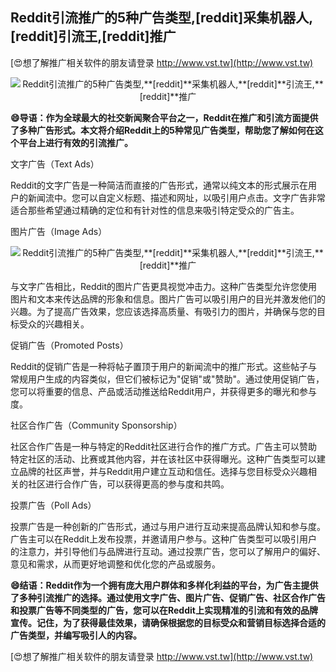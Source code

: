 ## **Reddit引流推广的5种广告类型,**[reddit]**采集机器人,**[reddit]**引流王,**[reddit]**推广**

[😍想了解推广相关软件的朋友请登录 http://www.vst.tw](http://www.vst.tw)

 <center><img src="https://vst.tw/MP4/tuiguang/png/7.png" alt="Reddit引流推广的5种广告类型,**[reddit]**采集机器人,**[reddit]**引流王,**[reddit]**推广"></center>

**😄导语：作为全球最大的社交新闻聚合平台之一，Reddit在推广和引流方面提供了多种广告形式。本文将介绍Reddit上的5种常见广告类型，帮助您了解如何在这个平台上进行有效的引流推广。**

文字广告（Text Ads）

Reddit的文字广告是一种简洁而直接的广告形式，通常以纯文本的形式展示在用户的新闻流中。您可以自定义标题、描述和网址，以吸引用户点击。文字广告非常适合那些希望通过精确的定位和有针对性的信息来吸引特定受众的广告主。

图片广告（Image Ads）

 <center><img src="https://vst.tw/MP4/tuiguang/png/4.png" alt="Reddit引流推广的5种广告类型,**[reddit]**采集机器人,**[reddit]**引流王,**[reddit]**推广"></center>

与文字广告相比，Reddit的图片广告更具视觉冲击力。这种广告类型允许您使用图片和文本来传达品牌的形象和信息。图片广告可以吸引用户的目光并激发他们的兴趣。为了提高广告效果，您应该选择高质量、有吸引力的图片，并确保与您的目标受众的兴趣相关。

促销广告（Promoted Posts）

Reddit的促销广告是一种将帖子置顶于用户的新闻流中的推广形式。这些帖子与常规用户生成的内容类似，但它们被标记为"促销"或"赞助"。通过使用促销广告，您可以将重要的信息、产品或活动推送给Reddit用户，并获得更多的曝光和参与度。

社区合作广告（Community Sponsorship）

社区合作广告是一种与特定的Reddit社区进行合作的推广方式。广告主可以赞助特定社区的活动、比赛或其他内容，并在该社区中获得曝光。这种广告类型可以建立品牌的社区声誉，并与Reddit用户建立互动和信任。选择与您目标受众兴趣相关的社区进行合作广告，可以获得更高的参与度和共鸣。

投票广告（Poll Ads）

投票广告是一种创新的广告形式，通过与用户进行互动来提高品牌认知和参与度。广告主可以在Reddit上发布投票，并邀请用户参与。这种广告类型可以吸引用户的注意力，并引导他们与品牌进行互动。通过投票广告，您可以了解用户的偏好、意见和需求，从而更好地调整和优化您的产品或服务。

**😄结语：Reddit作为一个拥有庞大用户群体和多样化利益的平台，为广告主提供了多种引流推广的选择。通过使用文字广告、图片广告、促销广告、社区合作广告和投票广告等不同类型的广告，您可以在Reddit上实现精准的引流和有效的品牌宣传。记住，为了获得最佳效果，请确保根据您的目标受众和营销目标选择合适的广告类型，并编写吸引人的内容。**

[😍想了解推广相关软件的朋友请登录 http://www.vst.tw](http://www.vst.tw)



